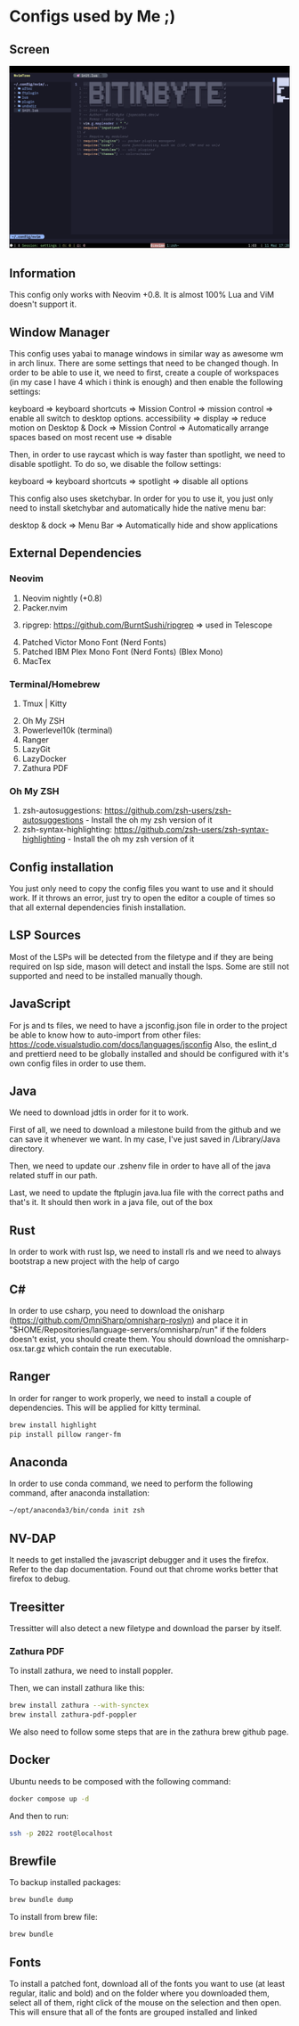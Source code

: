 # Configs used by Me ;)

<!-- ██████╗░██╗████████╗██╗███╗░░██╗██████╗░██╗░░░██╗████████╗███████╗ -->
<!-- ██╔══██╗██║╚══██╔══╝██║████╗░██║██╔══██╗╚██╗░██╔╝╚══██╔══╝██╔════╝ -->
<!-- ██████╦╝██║░░░██║░░░██║██╔██╗██║██████╦╝░╚████╔╝░░░░██║░░░█████╗░░ -->
<!-- ██╔══██╗██║░░░██║░░░██║██║╚████║██╔══██╗░░╚██╔╝░░░░░██║░░░██╔══╝░░ -->
<!-- ██████╦╝██║░░░██║░░░██║██║░╚███║██████╦╝░░░██║░░░░░░██║░░░███████╗ -->
<!-- ╚═════╝░╚═╝░░░╚═╝░░░╚═╝╚═╝░░╚══╝╚═════╝░░░░╚═╝░░░░░░╚═╝░░░╚══════╝ -->

## Screen

![BitInByte IDE](workflow.png)

## Information

This config only works with Neovim +0.8. It is almost 100% Lua and ViM doesn't support it.

## Window Manager
This config uses yabai to manage windows in similar way as awesome wm in arch linux. There are some settings that need to be changed though. In order to be able to use it, we need to first, create a couple of workspaces (in my case I have 4 which i think is enough) and then enable the following settings:

keyboard => keyboard shortcuts => Mission Control => mission control => enable all switch to desktop options.
accessibility => display => reduce motion on
Desktop & Dock => Mission Control => Automatically arrange spaces based on most recent use => disable

Then, in order to use raycast which is way faster than spotlight, we need to disable spotlight. To do so, we disable the follow settings:

keyboard => keyboard shortcuts => spotlight => disable all options

This config also uses sketchybar. In order for you to use it, you just only need to install sketchybar and automatically hide the native menu bar:

desktop & dock => Menu Bar => Automatically hide and show applications
## External Dependencies

### Neovim

1. Neovim nightly (+0.8)
2. Packer.nvim
<!-- 3. Python autopep8 is required to pretify -->
3. ripgrep: https://github.com/BurntSushi/ripgrep => used in Telescope
<!-- 4. Patched Cascadia Code Font (Nerd Fonts) (Old font) -->
4. Patched Victor Mono Font (Nerd Fonts)
5. Patched IBM Plex Mono Font (Nerd Fonts) (Blex Mono)
6. MacTex

### Terminal/Homebrew

1. Tmux | Kitty
<!-- 2. Cascadia code font (To got the most of this config, use a patched font from nerd fonts) -->
2. Oh My ZSH
3. Powerlevel10k (terminal)
4. Ranger
5. LazyGit
6. LazyDocker
7. Zathura PDF

<!-- ### Packer -->
<!---->
<!-- In order to be able to benefit from the lazyloading, packer need to be synchronized and/or compiled to create the lazy loading file. Trust me, it's a huge difference on startup time, I've discovered in my hard way. -->
<!-- Also, the config tag on packer config only works if we synchronize or compile the packer. -->

### Oh My ZSH

1. zsh-autosuggestions: https://github.com/zsh-users/zsh-autosuggestions - Install the oh my zsh version of it
2. zsh-syntax-highlighting: https://github.com/zsh-users/zsh-syntax-highlighting - Install the oh my zsh version of it

## Config installation

You just only need to copy the config files you want to use and it should work. If it throws an error, just try to open the editor a couple of times so that all external dependencies finish installation.

<!-- You can install this config Neovim using the start.sh file. -->
<!---->
<!-- If you want to install you should download this config and inside of this config directory, you should run the following command: -->
<!---->
<!-- ```zsh -->
<!-- sudo ./start.sh install mac -->
<!-- ``` -->
<!---->
<!-- And to update you can use the following command: -->
<!---->
<!-- ```zsh -->
<!-- sudo ./start.sh update mac -->
<!-- ``` -->
<!---->
<!-- You should install a patched Cascadia Font and attribute it to the used terminal in order to get the icons on telescope and on nerdtree -->
<!---->
<!-- You should install MacTex in order to compile latex documents with vimtex -->

## LSP Sources

Most of the LSPs will be detected from the filetype and if they are being required on lsp side, mason will detect and install the lsps. Some are still not supported and need to be installed manually though.

<!-- In order to use the sources, you should install LSP's... Most of them you can find it via npm. -->
<!---->
<!-- For Java however, you need to download the jdtls via milestone and copy it into a directory (I use the /Library/java directory). -->
<!-- Then, you should specify the path to the jdtls in the .zshenv file in order to add the path into the environment. -->
<!---->
<!-- Most of the lsp's require .git in order to be able to find the root directory. -->

## JavaScript

For js and ts files, we need to have a jsconfig.json file in order to the project be able to know how to auto-import from other files: https://code.visualstudio.com/docs/languages/jsconfig
Also, the eslint_d and prettierd need to be globally installed and should be configured with it's own config files in order to use them.

## Java

We need to download jdtls in order for it to work.

First of all, we need to download a milestone build from the github and we can save it whenever we want. In my case, I've just saved in /Library/Java directory.

Then, we need to update our .zshenv file in order to have all of the java related stuff in our path.

Last, we need to update the ftplugin java.lua file with the correct paths and that's it. It should then work in a java file, out of the box

<!-- ## Lua -->
<!---->
<!-- In order for lua code formatter to work, we need to install a lua formatter, for that we can use the following command: -->
<!---->
<!-- ```zsh -->
<!-- yarn global add lua-fmt -->
<!-- ``` -->
<!---->
<!-- It's more as a workaround that could be a feature in the future to integrate it with the core nvim lsp but for now, formatter.nvim is the solution. -->

## Rust

In order to work with rust lsp, we need to install rls and we need to always bootstrap a new project with the help of cargo

## C#

In order to use csharp, you need to download the onisharp (https://github.com/OmniSharp/omnisharp-roslyn) and place it in "$HOME/Repositories/language-servers/omnisharp/run" if the folders doesn't exist, you should create them. You should download the omnisharp-osx.tar.gz which contain the run executable.

## Ranger

In order for ranger to work properly, we need to install a couple of dependencies. This will be applied for kitty terminal.

```zsh
brew install highlight
pip install pillow ranger-fm
```

## Anaconda

In order to use conda command, we need to perform the following command, after anaconda installation:

```zsh
~/opt/anaconda3/bin/conda init zsh
```

<!-- ## Web Development -->
<!---->
<!-- We need to install some stuff regarding web development. emmet-ls, tserver and intelephense from npm. -->

## NV-DAP

It needs to get installed the javascript debugger and it uses the firefox. Refer to the dap documentation.
Found out that chrome works better that firefox to debug.

<!-- ### Treesiter Commands -->
<!---->
<!-- For treesitter, only for neovim, you can install language interpreter by :TSInstall <language> -->

## Treesitter

Tressitter will also detect a new filetype and download the parser by itself.

### Zathura PDF

To install zathura, we need to install poppler.

Then, we can install zathura like this:

```zsh
brew install zathura --with-synctex
brew install zathura-pdf-poppler
```

We also need to follow some steps that are in the zathura brew github page.

## Docker

Ubuntu needs to be composed with the following command:

```zsh
docker compose up -d
```

And then to run:

```zsh
ssh -p 2022 root@localhost
```

## Brewfile

To backup installed packages:

```zsh
brew bundle dump
```

To install from brew file:

```zsh
brew bundle
```

<!-- To install zathura, we need to install the meson: -->
<!-- ```Python -->
<!-- pip3 install meson -->
<!-- ``` -->
<!---->
<!-- We also need to install popler, we can install it from the homebrew. -->
<!---->
<!-- Then, we need to install girara, zathura and zathura-pdf-popler. We only need to follow the steps on the website. -->
<!---->
<!-- Then, we need to download Zathura and build it with meson and ninja. -->

## Fonts

To install a patched font, download all of the fonts you want to use (at least regular, italic and bold) and on the folder where you downloaded them, select all of them, right click of the mouse on the selection and then open. This will ensure that all of the fonts are grouped installed and linked
